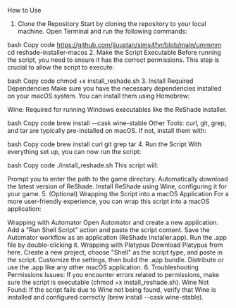 How to Use
1. Clone the Repository
Start by cloning the repository to your local machine. Open Terminal and run the following commands:

bash
Copy code
https://github.com/jjuustan/sims4fvr/blob/main/ummmm
cd reshade-installer-macos
2. Make the Script Executable
Before running the script, you need to ensure it has the correct permissions. This step is crucial to allow the script to execute:

bash
Copy code
chmod +x install_reshade.sh
3. Install Required Dependencies
Make sure you have the necessary dependencies installed on your macOS system. You can install them using Homebrew:

Wine: Required for running Windows executables like the ReShade installer.

bash
Copy code
brew install --cask wine-stable
Other Tools: curl, git, grep, and tar are typically pre-installed on macOS. If not, install them with:

bash
Copy code
brew install curl git grep tar
4. Run the Script
With everything set up, you can now run the script:

bash
Copy code
./install_reshade.sh
This script will:

Prompt you to enter the path to the game directory.
Automatically download the latest version of ReShade.
Install ReShade using Wine, configuring it for your game.
5. (Optional) Wrapping the Script into a macOS Application
For a more user-friendly experience, you can wrap this script into a macOS application:

Wrapping with Automator
Open Automator and create a new application.
Add a "Run Shell Script" action and paste the script content.
Save the Automator workflow as an application (ReShade Installer.app).
Run the .app file by double-clicking it.
Wrapping with Platypus
Download Platypus from here.
Create a new project, choose "Shell" as the script type, and paste in the script.
Customize the settings, then build the .app bundle.
Distribute or use the .app like any other macOS application.
6. Troubleshooting
Permissions Issues: If you encounter errors related to permissions, make sure the script is executable (chmod +x install_reshade.sh).
Wine Not Found: If the script fails due to Wine not being found, verify that Wine is installed and configured correctly (brew install --cask wine-stable).
